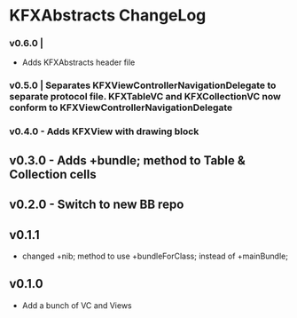 

# KFXAbstracts ChangeLog #

### v0.6.0 |
- Adds KFXAbstracts header file

### v0.5.0 | Separates KFXViewControllerNavigationDelegate to separate protocol file. KFXTableVC and KFXCollectionVC now conform to KFXViewControllerNavigationDelegate

### v0.4.0 - Adds KFXView with drawing block

## v0.3.0 - Adds +bundle; method to Table & Collection cells

## v0.2.0 - Switch to new BB repo

## v0.1.1
- changed +nib; method to use +bundleForClass; instead of +mainBundle; 

## v0.1.0
- Add a bunch of VC and Views








# 

